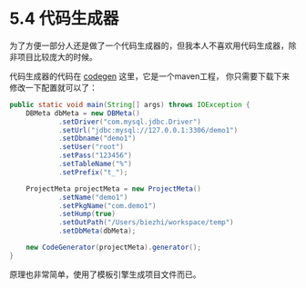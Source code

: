 # 5.4 代码生成器

为了方便一部分人还是做了一个代码生成器的，但我本人不喜欢用代码生成器，除非项目比较庞大的时候。

代码生成器的代码在 [codegen](https://github.com/bladejava/codegen) 这里，它是一个maven工程，
你只需要下载下来修改一下配置就可以了：

```java
public static void main(String[] args) throws IOException {
	DBMeta dbMeta = new DBMeta()
            .setDriver("com.mysql.jdbc.Driver")
            .setUrl("jdbc:mysql://127.0.0.1:3306/demo1")
            .setDbname("demo1")
            .setUser("root")
            .setPass("123456")
            .setTableName("%")
            .setPrefix("t_");

    ProjectMeta projectMeta = new ProjectMeta()
            .setName("demo1")
            .setPkgName("com.demo1")
            .setHump(true)
            .setOutPath("/Users/biezhi/workspace/temp")
            .setDbMeta(dbMeta);

    new CodeGenerator(projectMeta).generator();
}
```

原理也非常简单，使用了模板引擎生成项目文件而已。
